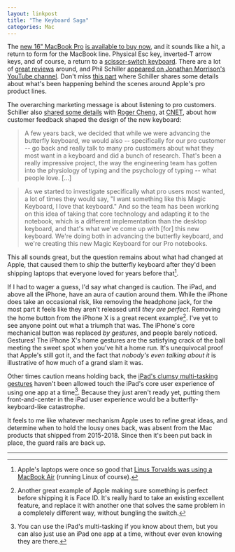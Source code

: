 ```yaml
---
layout: linkpost
title: "The Keyboard Saga"
categories: Mac
---
```


The [new 16" MacBook Pro](https://www.apple.com/newsroom/2019/11/apple-introduces-16-inch-macbook-pro-the-worlds-best-pro-notebook/) [is available to buy now](https://www.apple.com/macbook-pro-16/), and it sounds like a hit, a return to form for the MacBook line. Physical Esc key, inverted-T arrow keys, and of course, a return to a [scissor-switch keyboard](https://en.wikipedia.org/wiki/Keyboard_technology#Scissor-switch_keyboard). There are a lot of [great reviews](https://marco.org/2019/11/13/mbp16) around, and Phil Schiller [appeared on Jonathan Morrison's YouTube channel](https://www.youtube.com/watch?v=KjfxcL1S8Dc). Don't miss [this part](https://www.youtube.com/watch?v=1VV8e3BOOzc) where Schiller shares some details about what's been happening behind the scenes around Apple's pro product lines.

The overarching marketing message is about listening to pro customers. Schiller also [shared some details](https://www.cnet.com/news/apples-phil-schiller-on-reinventing-the-new-macbook-pro-keyboard/) with [Roger Cheng](https://twitter.com/RogerWCheng), at [CNET](https://www.cnet.com/), about how customer feedback shaped the design of the new keyboard:

> A few years back, we decided that while we were advancing the butterfly keyboard, we would also -- specifically for our pro customer -- go back and really talk to many pro customers about what they most want in a keyboard and did a bunch of research. That's been a really impressive project, the way the engineering team has gotten into the physiology of typing and the psychology of typing -- what people love. [...]

> As we started to investigate specifically what pro users most wanted, a lot of times they would say, "I want something like this Magic Keyboard, I love that keyboard." And so the team has been working on this idea of taking that core technology and adapting it to the notebook, which is a different implementation than the desktop keyboard, and that's what we've come up with [for] this new keyboard. We're doing both in advancing the butterfly keyboard, and we're creating this new Magic Keyboard for our Pro notebooks.

This all sounds great, but the question remains about what had changed at Apple, that caused them to ship the butterfly keyboard after they'd been shipping laptops that everyone loved for years before that[^everyonelovedthem].

If I had to wager a guess, I'd say what changed is caution. The iPad, and above all the iPhone, have an aura of caution around them. While the iPhone does take an occasional risk, like removing the headphone jack, for the most part it feels like they aren't released until *they are perfect*. Removing the home button from the iPhone X is a great recent example[^anothergreatexampleisfaceid]. I've yet to see anyone point out what a triumph that was. The iPhone's core mechanical button was replaced *by gestures*, and people barely noticed. Gestures! The iPhone X's home gestures are the satisfying crack of the ball meeting the sweet spot when you've hit a home run. It's unequivocal proof that Apple's still got it, and the fact that *nobody's even talking about it* is illustrative of how much of a grand slam it was.

Other times caution means holding back, the [iPad's clumsy multi-tasking gestures](https://support.apple.com/en-us/HT207582) haven't been allowed touch the iPad's core user experience of using one app at a time[^multitaskinggesturesoneappatatime]. Because they just aren't ready yet, putting them front-and-center in the iPad user experience would be a butterfly-keyboard-like catastrophe.

It feels to me like whatever mechanism Apple uses to refine great ideas, and determine when to hold the lousy ones back, was absent from the Mac products that shipped from 2015-2018. Since then it's been put back in place, the guard rails are back up.

* * *

[^everyonelovedthem]: Apple's laptops were once so good that [Linus Torvalds was using a MacBook Air](https://www.cultofmac.com/162823/linux-creator-linus-torvalds-i-love-my-macbook-air/) (running Linux of course).

[^anothergreatexampleisfaceid]: Another great example of Apple making sure something is perfect before shipping it is Face ID. It's really hard to take an existing excellent feature, and replace it with another one that solves the same problem in a completely different way, without bungling the switch.

[^multitaskinggesturesoneappatatime]: You can use the iPad's multi-tasking if you know about them, but you can also just use an iPad one app at a time, without ever even knowing they are there.
